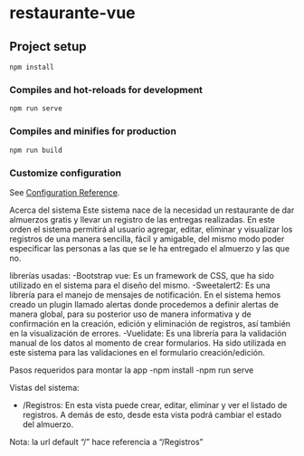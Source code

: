 # restaurante-vue

## Project setup
```
npm install
```

### Compiles and hot-reloads for development
```
npm run serve
```

### Compiles and minifies for production
```
npm run build
```

### Customize configuration
See [Configuration Reference](https://cli.vuejs.org/config/).

Acerca del sistema
Este sistema nace de la necesidad un restaurante de dar almuerzos gratis y llevar un registro de las entregas realizadas.
En este orden el sistema permitirá al usuario agregar, editar, eliminar y visualizar los registros de una manera sencilla, fácil y amigable, del mismo modo poder especificar las personas a las que se le ha entregado el almuerzo y las que no.

librerías usadas:
   -Bootstrap vue: Es un framework de CSS, que ha sido utilizado en el sistema para el diseño del mismo.
   -Sweetalert2: Es una librería para el manejo de mensajes de notificación. En el sistema hemos creado un plugin llamado alertas donde procedemos a definir alertas de manera global, para su posterior uso de manera informativa y de confirmación en la creación, edición y eliminación de registros, así también en la visualización de errores.
   -Vuelidate: Es una librería para la validación manual de los datos al momento de crear formularios. Ha sido utilizada en este sistema para las validaciones en el formulario creación/edición.

Pasos requeridos para montar la app
-npm install
-npm run serve

Vistas del sistema:
-	/Registros: En esta vista puede crear, editar, eliminar y ver el listado de registros. A demás de esto, desde esta vista podrá cambiar el estado del almuerzo.

Nota: la url default “/” hace referencia a “/Registros”

